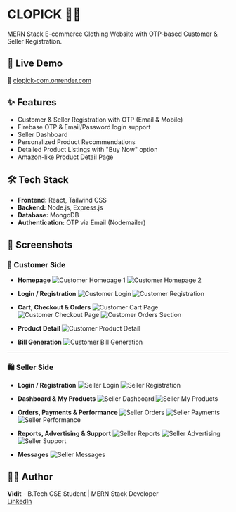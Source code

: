 # CLOPICK 👕🛒
MERN Stack E-commerce Clothing Website with OTP-based Customer & Seller Registration.

## 🚀 Live Demo
🔗 [clopick-com.onrender.com](https://clopick-com.onrender.com)

## ✨ Features
- Customer & Seller Registration with OTP (Email & Mobile)
- Firebase OTP & Email/Password login support
- Seller Dashboard
- Personalized Product Recommendations
- Detailed Product Listings with "Buy Now" option
- Amazon-like Product Detail Page

## 🛠️ Tech Stack
- **Frontend:** React, Tailwind CSS  
- **Backend:** Node.js, Express.js  
- **Database:** MongoDB  
- **Authentication:** OTP via Email (Nodemailer)

## 📸 Screenshots

### 👤 Customer Side
- **Homepage**
  ![Customer Homepage 1](screenshots%20of%20clopick/customer%20homepage%201.png)
  ![Customer Homepage 2](screenshots%20of%20clopick/customer%20homepage%202.png)

- **Login / Registration**
  ![Customer Login](screenshots%20of%20clopick/customer%20login.png)
  ![Customer Registration](screenshots%20of%20clopick/customer%20registration.png)

- **Cart, Checkout & Orders**
  ![Customer Cart Page](screenshots%20of%20clopick/customer%20cart%20page.png)
  ![Customer Checkout Page](screenshots%20of%20clopick/customer%20checkout%20page.png)
  ![Customer Orders Section](screenshots%20of%20clopick/customer%20orders%20section.png)

- **Product Detail**
  ![Customer Product Detail](screenshots%20of%20clopick/customer%20product%20detail%20page.png)

- **Bill Generation**
  ![Customer Bill Generation](screenshots%20of%20clopick/customer%20bill%20generation.png)

---

### 🛍️ Seller Side
- **Login / Registration**
  ![Seller Login](screenshots%20of%20clopick/seller%20login.png)
  ![Seller Registration](screenshots%20of%20clopick/seller%20registration.png)

- **Dashboard & My Products**
  ![Seller Dashboard](screenshots%20of%20clopick/seller%20dashboard.png)
  ![Seller My Products](screenshots%20of%20clopick/seller%20my%20products%20section.png)

- **Orders, Payments & Performance**
  ![Seller Orders](screenshots%20of%20clopick/seller%20orders%20section.png)
  ![Seller Payments](screenshots%20of%20clopick/seller%20payments.png)
  ![Seller Performance](screenshots%20of%20clopick/seller%20performance.png)

- **Reports, Advertising & Support**
  ![Seller Reports](screenshots%20of%20clopick/seller%20reports.png)
  ![Seller Advertising](screenshots%20of%20clopick/seller%20advertising.png)
  ![Seller Support](screenshots%20of%20clopick/seller%20support.png)

- **Messages**
  ![Seller Messages](screenshots%20of%20clopick/seller%20messages.png)


## 👨‍💻 Author
**Vidit** - B.Tech CSE Student | MERN Stack Developer  
[LinkedIn](https://www.linkedin.com/in/codevidit/)
